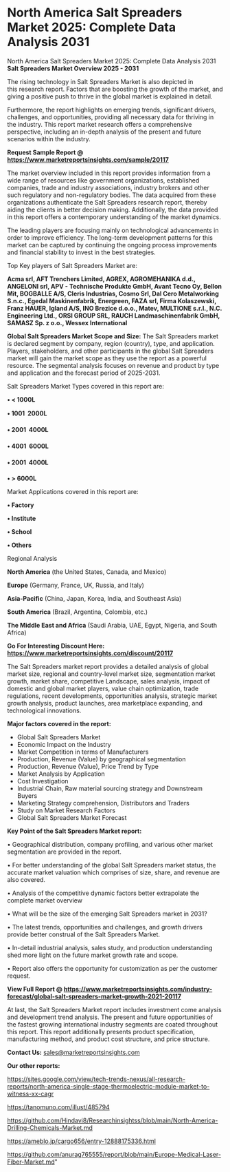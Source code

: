 # North America Salt Spreaders Market 2025: Complete Data Analysis 2031
North America Salt Spreaders Market 2025: Complete Data Analysis 2031
<Strong> Salt Spreaders Market Overview 2025 - 2031</strong>

The rising technology in Salt Spreaders Market is also depicted in this research report. Factors that are boosting the growth of the market, and giving a positive push to thrive in the global market is explained in detail.

Furthermore, the report highlights on emerging trends, significant drivers, challenges, and opportunities, providing all necessary data for thriving in the industry. This report market research offers a comprehensive perspective, including an in-depth analysis of the present and future scenarios within the industry.

<strong>Request Sample Report @ <a href=https://www.marketreportsinsights.com/sample/20117>https://www.marketreportsinsights.com/sample/20117</a></strong>

The market overview included in this report provides information from a wide range of resources like government organizations, established companies, trade and industry associations, industry brokers and other such regulatory and non-regulatory bodies. The data acquired from these organizations authenticate the Salt Spreaders research report, thereby aiding the clients in better decision making. Additionally, the data provided in this report offers a contemporary understanding of the market dynamics.

The leading players are focusing mainly on technological advancements in order to improve efficiency. The long-term development patterns for this market can be captured by continuing the ongoing process improvements and financial stability to invest in the best strategies.

Top Key players of Salt Spreaders Market are:

<strong>Acma srl, AFT Trenchers Limited, AGREX, AGROMEHANIKA d.d., ANGELONI srl, APV - Technische Produkte GmbH, Avant Tecno Oy, Bellon Mit, BOGBALLE A/S, Cleris Industrias, Cosmo Srl, Dal Cero Metalworking S.n.c., Egedal Maskinenfabrik, Energreen, FAZA srl, Firma Kolaszewski, Franz HAUER, Igland A/S, INO Brezice d.o.o., Matev, MULTIONE s.r.l., N.C. Engineering Ltd., ORSI GROUP SRL, RAUCH Landmaschinenfabrik GmbH, SAMASZ Sp. z o.o., Wessex International</strong>

<strong><b>Global Salt Spreaders Market Scope and Size:</b></strong>
The Salt Spreaders market is declared segment by company, region (country), type, and application. Players, stakeholders, and other participants in the global Salt Spreaders market will gain the market scope as they use the report as a powerful resource. The segmental analysis focuses on revenue and product by type and application and the forecast period of 2025-2031.

Salt Spreaders Market Types covered in this report are:

<strong>• < 1000L

• 1001  2000L

• 2001  4000L

• 4001  6000L

• 2001  4000L

• > 6000L</strong>

Market Applications covered in this report are:

<strong>• Factory

• Institute

• School

• Others</strong> 

Regional Analysis

<strong>North America</strong> (the United States, Canada, and Mexico)

<strong>Europe</strong> (Germany, France, UK, Russia, and Italy)

<strong>Asia-Pacific</strong> (China, Japan, Korea, India, and Southeast Asia)

<strong>South America</strong> (Brazil, Argentina, Colombia, etc.)

<strong>The Middle East and Africa</strong> (Saudi Arabia, UAE, Egypt, Nigeria, and South Africa)

<strong>Go For Interesting Discount Here: <a href=https://www.marketreportsinsights.com/discount/20117>https://www.marketreportsinsights.com/discount/20117</a></strong>

The Salt Spreaders market report provides a detailed analysis of global market size, regional and country-level market size, segmentation market growth, market share, competitive Landscape, sales analysis, impact of domestic and global market players, value chain optimization, trade regulations, recent developments, opportunities analysis, strategic market growth analysis, product launches, area marketplace expanding, and technological innovations.

<strong><b>Major factors covered in the report:</b></strong>
<ul>
  <li>Global Salt Spreaders Market </li>
  <li>Economic Impact on the Industry</li>
  <li>Market Competition in terms of Manufacturers</li>
  <li>Production, Revenue (Value) by geographical segmentation</li>
  <li>Production, Revenue (Value), Price Trend by Type</li>
  <li>Market Analysis by Application</li>
  <li>Cost Investigation</li>
  <li>Industrial Chain, Raw material sourcing strategy and Downstream Buyers</li>
  <li>Marketing Strategy comprehension, Distributors and Traders</li>
  <li>Study on Market Research Factors</li>
  <li>Global Salt Spreaders Market Forecast</li>
</ul>

<strong><b>Key Point of the Salt Spreaders Market report:</b></strong>

• Geographical distribution, company profiling, and various other market segmentation are provided in the report.

• For better understanding of the global Salt Spreaders market status, the accurate market valuation which comprises of size, share, and revenue are also covered.

• Analysis of the competitive dynamic factors better extrapolate the complete market overview

• What will be the size of the emerging Salt Spreaders market in 2031?

• The latest trends, opportunities and challenges, and growth drivers provide better construal of the Salt Spreaders Market.

• In-detail industrial analysis, sales study, and production understanding shed more light on the future market growth rate and scope.

• Report also offers the opportunity for customization as per the customer request.

<strong><b>View Full Report @ <a href=https://www.marketreportsinsights.com/industry-forecast/global-salt-spreaders-market-growth-2021-20117>https://www.marketreportsinsights.com/industry-forecast/global-salt-spreaders-market-growth-2021-20117</a></b></strong>


At last, the Salt Spreaders Market report includes investment come analysis and development trend analysis. The present and future opportunities of the fastest growing international industry segments are coated throughout this report. This report additionally presents product specification, manufacturing method, and product cost structure, and price structure.

<strong>Contact Us:</strong>
sales@marketreportsinsights.com

<strong>Our other reports:</strong>

<a href=https://sites.google.com/view/tech-trends-nexus/all-research-reports/north-america-single-stage-thermoelectric-module-market-to-witness-xx-cagr>https://sites.google.com/view/tech-trends-nexus/all-research-reports/north-america-single-stage-thermoelectric-module-market-to-witness-xx-cagr</a>

<a href=https://tanomuno.com/illust/485794>https://tanomuno.com/illust/485794</a>

<a href=https://github.com/Hindavi8/Researchinsightss/blob/main/North-America-Drilling-Chemicals-Market.md>https://github.com/Hindavi8/Researchinsightss/blob/main/North-America-Drilling-Chemicals-Market.md</a>

<a href=https://ameblo.jp/cargo656/entry-12888175336.html>https://ameblo.jp/cargo656/entry-12888175336.html</a>

<a href=https://github.com/anurag765555/report/blob/main/Europe-Medical-Laser-Fiber-Market.md>https://github.com/anurag765555/report/blob/main/Europe-Medical-Laser-Fiber-Market.md</a>"
